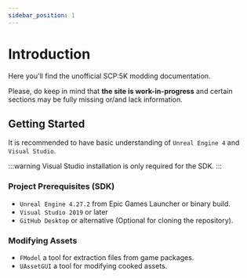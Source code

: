 ```yaml
---
sidebar_position: 1
---
```


# Introduction

Here you'll find the unofficial SCP:5K modding documentation. 

Please, do keep in mind that **the site is work-in-progress** and certain sections may be fully missing or/and lack information.

## Getting Started

It is recommended to have basic understanding of `Unreal Engine 4` and `Visual Studio`.

:::warning
Visual Studio installation is only required for the SDK.
:::

### Project Prerequisites (SDK)

* `Unreal Engine 4.27.2` from Epic Games Launcher or binary build.
* `Visual Studio 2019` or later
* `GitHub Desktop` or alternative (Optional for cloning the repository).

### Modifying Assets
* `FModel` a tool for extraction files from game packages.
* `UAssetGUI` a tool for modifying cooked assets.